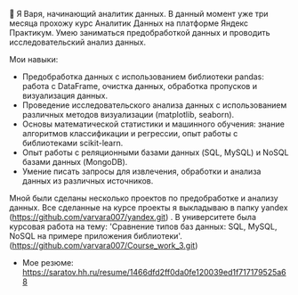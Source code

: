👋 Я Варя, начинающий аналитик данных. В данный момент уже три месяца прохожу курс Аналитик Данных на платформе Яндекс Практикум.  Умею заниматься предобработкой данных и проводить исследовательский анализ данных. 


Мои навыки:
 - Предобработка данных с использованием библиотеки pandas: работа с DataFrame, очистка данных, обработка пропусков и  визуализация данных.
- Проведение исследовательского анализа данных с использованием различных методов визуализации (matplotlib, seaborn).
- Основы математической статистики и машинного обучения: знание алгоритмов классификации и регрессии, опыт работы с библиотеками scikit-learn.
- Опыт работы с реляционными базами данных (SQL, MySQL) и NoSQL базами данных (MongoDB).
- Умение писать запросы для извлечения, обработки и анализа данных из различных источников.



Мной  были сделаны несколько проектов по предобработке и анализу данных. Все сделанные на курсе проекты я выкладываю в папку yandex (https://github.com/varvara007/yandex.git) . В университете была курсовая работа на тему: 'Сравнение типов баз данных: SQL, MySQL, NoSQL на примере приложения библиотеки'.(https://github.com/varvara007/Course_work_3.git)
- Мое резюме: https://saratov.hh.ru/resume/1466dfd2ff0da0fe120039ed1f717179525a68

